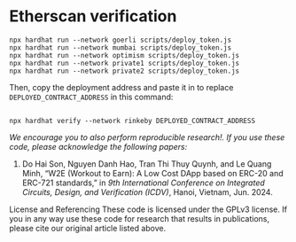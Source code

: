 # Etherscan verification

```shell
npx hardhat run --network goerli scripts/deploy_token.js
npx hardhat run --network mumbai scripts/deploy_token.js
npx hardhat run --network optimism scripts/deploy_token.js
npx hardhat run --network private1 scripts/deploy_token.js
npx hardhat run --network private2 scripts/deploy_token.js

```

Then, copy the deployment address and paste it in to replace `DEPLOYED_CONTRACT_ADDRESS` in this command:

```shell

npx hardhat verify --network rinkeby DEPLOYED_CONTRACT_ADDRESS
```

*We encourage you to also perform reproducible research!. If you use these code, please acknowledge the following papers:*

1. Do Hai Son, Nguyen Danh Hao, Tran Thi Thuy Quynh, and Le Quang Minh, “W2E (Workout to Earn): A Low Cost DApp based on ERC-20 and ERC-721 standards,”  in *9th International Conference on Integrated Circuits, Design, and Verification (ICDV)*, Hanoi, Vietnam, Jun. 2024.

License and Referencing
These code is licensed under the GPLv3 license. If you in any way use these code for research that results in publications, please cite our original article listed above.
